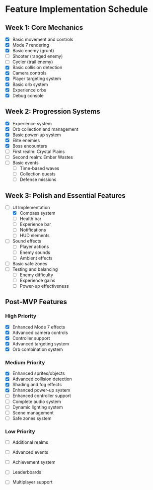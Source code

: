 # Feature Implementation Schedule

## Week 1: Core Mechanics
- [x] Basic movement and controls
- [x] Mode 7 rendering
- [x] Basic enemy (grunt)
- [ ] Shooter (ranged enemy)
- [ ] Cycler (trail enemy)
- [x] Basic collision detection
- [x] Camera controls
- [x] Player targeting system
- [x] Basic orb system
- [x] Experience orbs
- [x] Debug console

## Week 2: Progression Systems
- [x] Experience system
- [x] Orb collection and management
- [x] Basic power-up system
- [x] Elite enemies
- [x] Boss encounters
- [ ] First realm: Crystal Plains
- [ ] Second realm: Ember Wastes
- [ ] Basic events
  - [ ] Time-based waves
  - [ ] Collection quests
  - [ ] Defense missions

## Week 3: Polish and Essential Features
- [ ] UI Implementation
  - [x] Compass system
  - [ ] Health bar
  - [ ] Experience bar
  - [ ] Notifications
  - [ ] HUD elements
- [ ] Sound effects
  - [ ] Player actions
  - [ ] Enemy sounds
  - [ ] Ambient effects
- [ ] Basic safe zones
- [ ] Testing and balancing
  - [ ] Enemy difficulty
  - [ ] Experience gains
  - [ ] Power-up effectiveness

## Post-MVP Features

### High Priority
- [x] Enhanced Mode 7 effects
- [x] Advanced camera controls
- [x] Controller support
- [x] Advanced targeting system
- [x] Orb combination system

### Medium Priority
- [x] Enhanced sprites/objects
- [x] Advanced collision detection
- [x] Shading and fog effects
- [x] Enhanced power-up system
- [ ] Enhanced controller support
- [ ] Complete audio system
- [ ] Dynamic lighting system
- [ ] Scene management
- [ ] Safe zones system

### Low Priority
- [ ] Additional realms
- [ ] Advanced events
- [ ] Achievement system
- [ ] Leaderboards
- [ ] Multiplayer support

